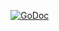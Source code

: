 [![GoDoc](https://godoc.org/github.com/teepark/hashauth?status.svg)](https://godoc.org/github.com/teepark/hashauth)
